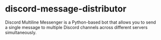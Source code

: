 # discord-message-distributor
Discord Multiline Messenger is a Python-based bot that allows you to send a single message to multiple Discord channels across different servers simultaneously.
